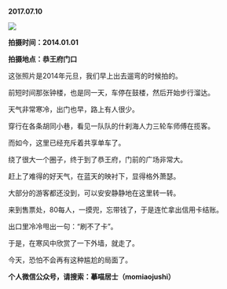 
          
            
**2017.07.10**



![](//upload-images.jianshu.io/upload_images/51001-cfd325e15632d3cc.jpg)




**拍摄时间：2014.01.01**

**拍摄地点：恭王府门口**

这张照片是2014年元旦，我们早上出去遛弯的时候拍的。

前短时间那张钟楼，也是同一天，车停在鼓楼，然后开始步行溜达。

天气非常寒冷，出门也早，路上有人很少。

穿行在各条胡同小巷，看见一队队的什刹海人力三轮车师傅在揽客。

而如今，这里已经充斥着共享单车了。

绕了很大一个圈子，终于到了恭王府，门前的广场非常大。

赶上了难得的好天气，在蓝天的映衬下，显得格外萧瑟。

大部分的游客都还没到，可以安安静静地在这里转一转。

来到售票处，80每人，一摸兜，忘带钱了，于是连忙拿出信用卡结账。

出口里冷冷甩出一句：“刷不了卡”。

于是，在寒风中欣赏了一下外墙，就走了。

今天，恐怕不会再有这种尴尬的局面了。


**个人微信公众号，请搜索：摹喵居士（momiaojushi）**

          
        